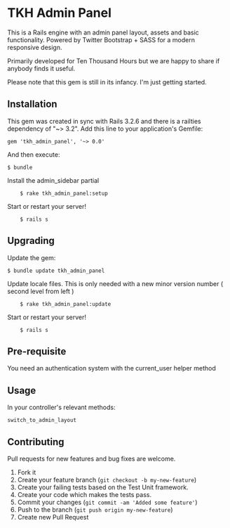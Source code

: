 # TKH Admin Panel

This is a Rails engine with an admin panel layout, assets and basic functionality. Powered by Twitter Bootstrap + SASS for a modern responsive design.

Primarily developed for Ten Thousand Hours but we are happy to share if anybody finds it useful.

Please note that this gem is still in its infancy. I'm just getting started.

## Installation

This gem was created in sync with Rails 3.2.6 and there is a railties dependency of "~> 3.2". Add this line to your application's Gemfile:

    gem 'tkh_admin_panel', '~> 0.0'

And then execute:

    $ bundle

Install the admin_sidebar partial

		$ rake tkh_admin_panel:setup

Start or restart your server!

		$ rails s


## Upgrading

Update the gem:

    $ bundle update tkh_admin_panel

Update locale files. This is only needed with a new minor version number ( second level from left )

		$ rake tkh_admin_panel:update

Start or restart your server!

		$ rails s


## Pre-requisite

You need an authentication system with the current_user helper method


## Usage

In your controller's relevant methods:

    switch_to_admin_layout


## Contributing

Pull requests for new features and bug fixes are welcome.

1. Fork it
2. Create your feature branch (`git checkout -b my-new-feature`)
3. Create your failing tests based on the Test Unit framework.
4. Create your code which makes the tests pass.
5. Commit your changes (`git commit -am 'Added some feature'`)
6. Push to the branch (`git push origin my-new-feature`)
7. Create new Pull Request
